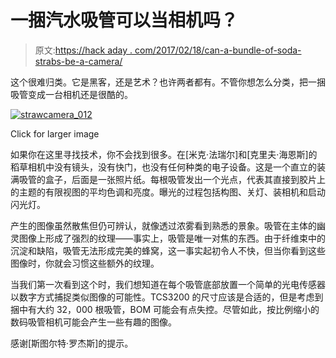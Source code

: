 # 一捆汽水吸管可以当相机吗？

> 原文:[https://hack aday . com/2017/02/18/can-a-bundle-of-soda-strabs-be-a-camera/](https://hackaday.com/2017/02/18/can-a-bundle-of-soda-straws-be-a-camera/)

这个很难归类。它是黑客，还是艺术？也许两者都有。不管你想怎么分类，把一捆吸管变成一台相机还是很酷的。

[![strawcamera_012](../Images/96b2ac05b4ea98d5bf853bb39320842c.png)](https://hackaday.com/wp-content/uploads/2017/02/strawcamera_012.jpg)

Click for larger image

如果你在这里寻找技术，你不会找到很多。在[米克·法瑞尔]和[克里夫·海恩斯]的稻草相机中没有镜头，没有快门，也没有任何种类的电子设备。这是一个直立的装满吸管的盒子，后面是一张照片纸。每根吸管发出一个光点，代表其直接到胶片上的主题的有限视图的平均色调和亮度。曝光的过程包括构图、关灯、装相机和启动闪光灯。

产生的图像虽然散焦但仍可辨认，就像透过浓雾看到熟悉的景象。吸管在主体的幽灵图像上形成了强烈的纹理——事实上，吸管是唯一对焦的东西。由于纤维束中的沉淀和缺陷，吸管无法形成完美的蜂窝，这一事实起初令人不快，但当你看到这些图像时，你就会习惯这些额外的纹理。

当我们第一次看到这个时，我们想知道在每个吸管底部放置一个简单的光电传感器以数字方式捕捉类似图像的可能性。TCS3200 的尺寸应该是合适的，但是考虑到捆中有大约 32，000 根吸管，BOM 可能会有点失控。尽管如此，按比例缩小的数码吸管相机可能会产生一些有趣的图像。

感谢[斯图尔特·罗杰斯]的提示。